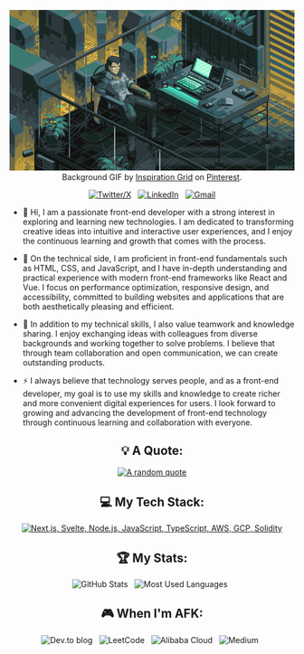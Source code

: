 <!--
 * @Author: Yandel Yan
 * @Date: 2024-03-27 00:10:15
 * @LastEditTime: 2024-04-28 09:47:03
 * @LastEditors: Yandel
 * @Description: 
 * @FilePath: /yandel789/README.md
 * 知之者不如好之者，好之者不如乐之者
-->

<div align="center">

[![Hello World, I'm Yandel!](assets/header.gif)](https://github.com/yandel789)
Background GIF by [Inspiration Grid](https://www.pinterest.jp/pin/863776403558585777/) on [Pinterest](https://www.pinterest.com/).

[![Twitter/X](https://skillicons.dev/icons?i=twitter)](https://twitter.com/progrannyan) &nbsp;
[![LinkedIn](https://skillicons.dev/icons?i=linkedin)](https://www.linkedin.com/in/%E9%B9%8F%E5%AE%87-%E9%A2%9C-6b9926110/) &nbsp;
[![Gmail](https://skillicons.dev/icons?i=gmail)](mailto:progranyan@gmail.com?subject=Hello%20Yandel,%20From%20Github)

</div>

- 🔭  Hi, I am a passionate front-end developer with a strong interest in exploring and learning new technologies. I am dedicated to transforming creative ideas into intuitive and interactive user experiences, and I enjoy the continuous learning and growth that comes with the process.

- 🌱 On the technical side, I am proficient in front-end fundamentals such as HTML, CSS, and JavaScript, and I have in-depth understanding and practical experience with modern front-end frameworks like React and Vue. I focus on performance optimization, responsive design, and accessibility, committed to building websites and applications that are both aesthetically pleasing and efficient.

- 📝 In addition to my technical skills, I also value teamwork and knowledge sharing. I enjoy exchanging ideas with colleagues from diverse backgrounds and working together to solve problems. I believe that through team collaboration and open communication, we can create outstanding products.

- ⚡ I always believe that technology serves people, and as a front-end developer, my goal is to use my skills and knowledge to create richer and more convenient digital experiences for users. I look forward to growing and advancing the development of front-end technology through continuous learning and collaboration with everyone.

<div align="center">

## 💡 A Quote:

[![A random quote](https://quotes-github-readme.vercel.app/api?type=horizontal&theme=dark&border=true)](https://github.com/piyushsuthar/github-readme-quotes)

## 💻 My Tech Stack:

[![Next.js, Svelte, Node.js, JavaScript, TypeScript, AWS, GCP, Solidity](https://skillicons.dev/icons?i=next,nodejs,ts,react,docker,jenkins,linux,py,tensorflow)](https://skillicons.dev)

<!-- ## 📖 Read My Blogs:

<p>
    <a target="_blank"href="https://dev.to/yandel"><img alt="dev.to" src="https://img.shields.io/badge/dev.to-0A0A0A?style=for-the-badge&logo=dev.to&logoColor=white" /></a>&nbsp;&nbsp;
    <a target="_blank"href="https://yandel.hashnode.dev/"><img alt="Hashnode" src="https://img.shields.io/badge/Hashnode-2962FF?style=for-the-badge&logo=hashnode&logoColor=white" /></a>&nbsp;&nbsp;
    <a target="_blank"href="https://medium.com/@yandel"><img alt="Medium" src="https://img.shields.io/badge/Medium-12100E?style=for-the-badge&logo=medium&logoColor=white" /></a>&nbsp;&nbsp;
</p> -->

## 🏆 My Stats:

<p>
    <img height=175 alt="GitHub Stats" src="https://github-readme-stats.vercel.app/api?username=yandel&show_icons=true&count_private=true&theme=dark" />&nbsp;&nbsp;
    <img height=175 alt="Most Used Languages" src="https://github-readme-stats.vercel.app/api/top-langs/?username=yandel789&layout=compact&theme=dark" />&nbsp;&nbsp;
</p>

<!-- ## 🤝 My Contributions and [POAPs](https://www.gitpoap.io/p/0x994cca07c9f25fe84211ea61b61eab5552a32c6d):

<p>
    <a target="_blank"href="https://www.gitpoap.io/gp/893"><img height=175 alt="Taiko GitHub Contributor 2023" src="https://www.gitpoap.io/_next/image?url=https%3A%2F%2Fassets.poap.xyz%2Fgitpoap3a-2023-taiko-contributor-2022-logo-1671723111328.png&w=750&q=75" />&nbsp;&nbsp;
    <a target="_blank"href="https://www.gitpoap.io/gp/879"><img height=175 alt="Ethereum.org GitHub Contributor 2023" src="https://www.gitpoap.io/_next/image?url=https%3A%2F%2Fassets.poap.xyz%2Fgitpoap3a-2023-ethereumorg-contributor-2022-logo-1671568487547.png&w=750&q=75" />&nbsp;&nbsp;
    <a target="_blank"href="https://poap.gallery/event/128736"><img height=175 alt="ZK-Roller-Coaster Taiko Research Contributor" src="https://assets.poap.xyz/taiko-research-contributors-2023-logo-1685987761596.png" />&nbsp;&nbsp;
    <a target="_blank" href="https://collectors.poap.xyz/en-US/token/6673781"><img height=175 alt="Double Your DeFi Cohort 2: May 2023" src="https://assets.poap.xyz/0c6eaacb-d527-479b-8a0e-d9e60726851d.png" />&nbsp;&nbsp;
</p> -->

## 🎮 When I'm AFK:

![Dev.to blog](https://img.shields.io/badge/dev.to-0A0A0A?style=for-the-badge&logo=dev.to&logoColor=white) &nbsp;
![LeetCode](https://img.shields.io/badge/LeetCode-000000?style=for-the-badge&logo=LeetCode&logoColor=#d16c06) &nbsp;
![Alibaba Cloud](https://img.shields.io/badge/AlibabaCloud-%23FF6701.svg?style=for-the-badge&logo=alibabacloud&logoColor=white) &nbsp;
![Medium](https://img.shields.io/badge/Medium-12100E?style=for-the-badge&logo=medium&logoColor=white) &nbsp;

</div>
